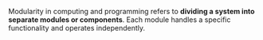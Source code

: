Modularity in computing and programming refers to **dividing a system into separate modules or components**. Each module handles a specific functionality and operates independently.